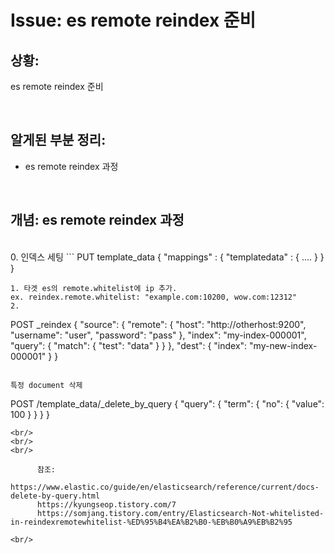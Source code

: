 <!--
author: Dailyscat
purpose: issue arrange
rules:
 (1) 헤더와 문단사이
    <br/>
    <br/>
 (2) 코드가 작성되는 부분은 >로 정리
 (3) 참조는 해당 내용 바로 아래
    <br/>
    <br/>
 (4) 명령어는 bold
 (5) 방안은 ## 안의 과정은 ###
-->

# Issue: es remote reindex 준비

## 상황:
 es remote reindex 준비

<br/>

## 알게된 부분 정리:

-  es remote reindex 과정

<br/>

## 개념: es remote reindex 과정

<br/>
  0. 인덱스 세팅
  ```
  PUT template_data {
      "mappings" : {
          "templatedata" : {
              ....
          }
      }
  }

  ```
  1. 타겟 es의 remote.whitelist에 ip 추가.
  ex. reindex.remote.whitelist: "example.com:10200, wow.com:12312"
  2. 
  ```
  POST _reindex
{
  "source": {
    "remote": {
      "host": "http://otherhost:9200",
      "username": "user",
      "password": "pass"
    },
    "index": "my-index-000001",
    "query": {
      "match": {
        "test": "data"
      }
    }
  },
  "dest": {
    "index": "my-new-index-000001"
  }
}
  ```

특정 document 삭제
  ```
  POST /template_data/_delete_by_query
    {
    "query": {
        "term": {
        "no": {
            "value": 100
        }
        }
    }
    }
  ```
<br/>
<br/>
<br/>

        참조:
        https://www.elastic.co/guide/en/elasticsearch/reference/current/docs-delete-by-query.html
        https://kyungseop.tistory.com/7
        https://somjang.tistory.com/entry/Elasticsearch-Not-whitelisted-in-reindexremotewhitelist-%ED%95%B4%EA%B2%B0-%EB%B0%A9%EB%B2%95

<br/>
